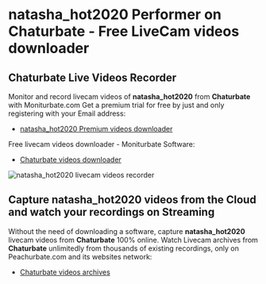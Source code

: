 # natasha_hot2020 Performer on Chaturbate - Free LiveCam videos downloader

## Chaturbate Live Videos Recorder

Monitor and record livecam videos of **natasha_hot2020** from **Chaturbate** with Moniturbate.com
Get a premium trial for free by just and only registering with your Email address:
* [natasha_hot2020 Premium videos downloader](https://moniturbate.com/request-demo-licence-key.html)

Free livecam videos downloader - Moniturbate Software:
* [Chaturbate videos downloader](https://moniturbate.com/moniturbate-download-software.html)

![natasha_hot2020 livecam videos recorder](https://peachurnet.com/templates/moniturbate-software.png)


## Capture natasha_hot2020 videos from the Cloud and watch your recordings on Streaming

Without the need of downloading a software, capture **natasha_hot2020** livecam videos from **Chaturbate** 100% online.
Watch Livecam archives from **Chaturbate** unlimitedly from thousands of existing recordings, only on Peachurbate.com and its websites network:
* [Chaturbate videos archives](https://peachurnet.com/)